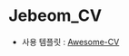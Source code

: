 # Jebeom_CV

- 사용 템플릿 : [Awesome-CV](https://www.overleaf.com/latex/templates/awesome-cv/dfnvtnhzhhbm)
